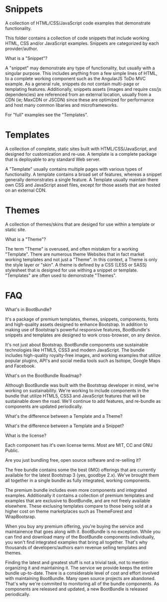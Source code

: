 Snippets
========
A collection of HTML/CSS/JavaScript code examples that demonstrate functionality.

This folder contains a collection of code snippets that include working HTML,
CSS and/or JavaScript examples. Snippets are categorized by each provider/author.

What is a "Snippet"?

A "snippet" may demonstrate any type of functionality, but usually with a singular purpose.
This includes anything from a few simple lines of HTML, to a complete working component such as the AngularJS ToDo MVC example. As a general rule, snippets do not contain multi-page or templating features. Additionally, snippets assets (images and require css/js dependencies) are referenced from an external location, usually from a CDN (ie; MaxCDN or JSCDN) since these are optimized for performance and host many common
libaries and microframeworks.

For "full" examples see the "Templates".


Templates
=========

A collection of complete, static sites built with HTML/CSS/JavaScript, and
designed for customization and re-use. A template is a complete package that is deployable to any standard Web server.

A "Template" usually contains multiple pages with various types of functionality. A template contains a broad set of features, whereas a snippet generally demonstrates a single feature. A Template usually maintain there own CSS and JavaScript asset files, except for those assets that are hosted on an external CDN. 


Themes
========

A collection of themes/skins that are desiged for use within a template or static site.

What is a "Theme"?

The term "Theme" is overused, and often mistaken for a working "Template". There are numerous
theme Websites that in fact market working templates and not just a "Theme". In this context, a Theme is only the style layer or "skin". A theme is defined by a CSS (LESS or SASS) stylesheet
that is designed for use withing a snippet or template. "Templates" are often used to demonstrate
"Themes".

FAQ
===

What's in BootBundle?

It's a package of premium templates, themes, snippets, components, fonts and
high-quality assets designed to enhance Bootstrap. In addition to making use of Bootstrap's powerful responsive features, BootBundle's snippets and templates are designed to work cross-browser, on any device.

It's not just about Bootstrap. BootBundle components use sustainable technologies like HTML5, CSS3 and modern JavaScript. The bundle includes high-quality royalty-free images, and working examples that utilize popular plugins, API's and social media tools such as Isotope, Google Maps and Facebook.

What's on the BootBundle Roadmap?

Although BootBundle was built with the Bootstrap developer in mind, we're working on sustainability. We're working to include components in the bundle that utilize HTML5, CSS3 and JavaScript features that will be sustainable down the road. We'll continue to add features, and re-bundle as components are updated periodically.

What's the difference between a Template and a Theme?

What's the difference between a Template and a Snippet?

What is the license?

Each component has it's own license terms. Most are MIT, CC and GNU Public.



Are you just bundling free, open source software and re-selling it?

The free bundle contains some the best (IMO) offerings that are currently available for the latest Bootstrap 3 (yes, goodbye 2.x). We've brought them all together in a single bundle as fully integrated, working components.

The premium bundle includes even more components and integrated examples. Additionally it contains a collection of premium templates and examples that are exclusive to BootBundle, and are not freely available elsewhere. These exclusing templates compare to those being sold at a higher cost on theme marketplaces such as ThemeForest and WrapBootsrap.

When you buy any premium offering, you're buying the service and maintainence that goes along with it. BootBundle is no exception. While you can find and download many of the BootBundle components individually, you won't find integrated examples that bring all together. That's why thousands of developers/authors earn revenue selling templates and themes.

Finding the latest and greatest stuff is not a trivial task, not to mention organizing it and maintaining it. The service we provide keeps the entire bundle up-to-date. There is a considerable level of cost and effort involved with maintaining BootBundle. Many open source projects are abandoned. That's why we're commited to monitoring all of the bundle components. As components are released and updated, a new BootBundle is released periodically.



















